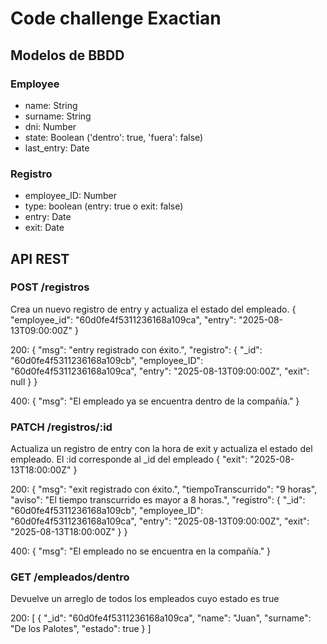 # Code challenge Exactian

## Modelos de BBDD

### Employee
- name: String
- surname: String
- dni: Number
- state: Boolean ('dentro': true, 'fuera': false)
- last_entry: Date 

### Registro
- employee_ID: Number
- type: boolean (entry: true o exit: false)
- entry: Date
- exit: Date

## API REST

### POST /registros
Crea un nuevo registro de entry y actualiza el estado del empleado.
{
  "employee_id": "60d0fe4f5311236168a109ca",
  "entry": "2025-08-13T09:00:00Z"
}

200:
{
  "msg": "entry registrado con éxito.",
  "registro": {
    "_id": "60d0fe4f5311236168a109cb",
    "employee_ID": "60d0fe4f5311236168a109ca",
    "entry": "2025-08-13T09:00:00Z",
    "exit": null
  }
}

400:
{
  "msg": "El empleado ya se encuentra dentro de la compañía."
}

### PATCH /registros/:id
Actualiza un registro de entry con la hora de exit y actualiza el estado del empleado. El :id corresponde al _id del empleado
{
  "exit": "2025-08-13T18:00:00Z"
}

200:
{
  "msg": "exit registrado con éxito.",
  "tiempoTranscurrido": "9 horas",
  "aviso": "El tiempo transcurrido es mayor a 8 horas.",
  "registro": {
    "_id": "60d0fe4f5311236168a109cb",
    "employee_ID": "60d0fe4f5311236168a109ca",
    "entry": "2025-08-13T09:00:00Z",
    "exit": "2025-08-13T18:00:00Z"
  }
}

400:
{
  "msg": "El empleado no se encuentra en la compañía."
}

### GET /empleados/dentro
Devuelve un arreglo de todos los empleados cuyo estado es true

200:
[
  {
    "_id": "60d0fe4f5311236168a109ca",
    "name": "Juan",
    "surname": "De los Palotes",
    "estado": true
  }
]
